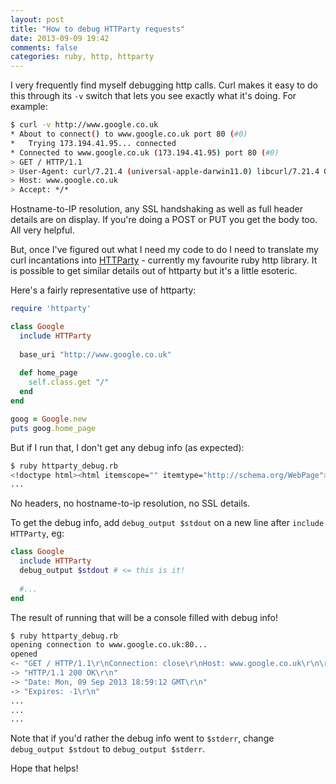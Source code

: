 ```yaml
---
layout: post
title: "How to debug HTTParty requests"
date: 2013-09-09 19:42
comments: false
categories: ruby, http, httparty
---
```


I very frequently find myself debugging http calls. Curl makes it easy to do this through its `-v` switch that lets you see exactly what it's doing. For example:

```sh
$ curl -v http://www.google.co.uk
* About to connect() to www.google.co.uk port 80 (#0)
*   Trying 173.194.41.95... connected
* Connected to www.google.co.uk (173.194.41.95) port 80 (#0)
> GET / HTTP/1.1
> User-Agent: curl/7.21.4 (universal-apple-darwin11.0) libcurl/7.21.4 OpenSSL/0.9.8x zlib/1.2.5
> Host: www.google.co.uk
> Accept: */*

```

Hostname-to-IP resolution, any SSL handshaking as well as full header details are on display. If you're doing a
POST or PUT you get the body too. All very helpful.

But, once I've figured out what I need my code to do I need to translate my curl incantations into [HTTParty](http://johnnunemaker.com/httparty/) - currently my favourite ruby http library. It is possible to get
similar details out of httparty but it's a little esoteric.

Here's a fairly representative use of httparty:

```ruby
require 'httparty'

class Google
  include HTTParty
  
  base_uri "http://www.google.co.uk"
  
  def home_page
    self.class.get "/"
  end
end

goog = Google.new
puts goog.home_page
```

But if I run that, I don't get any debug info (as expected):

```sh
$ ruby httparty_debug.rb 
<!doctype html><html itemscope="" itemtype="http://schema.org/WebPage"><head><meta ...
...
```

No headers, no hostname-to-ip resolution, no SSL details.

To get the debug info, add `debug_output $stdout` on a new line after `include HTTParty`, eg:

```ruby
class Google
  include HTTParty
  debug_output $stdout # <= this is it!
  
  #...
end
```

The result of running that will be a console filled with debug info!

```sh
$ ruby httparty_debug.rb 
opening connection to www.google.co.uk:80...
opened
<- "GET / HTTP/1.1\r\nConnection: close\r\nHost: www.google.co.uk\r\n\r\n"
-> "HTTP/1.1 200 OK\r\n"
-> "Date: Mon, 09 Sep 2013 18:59:12 GMT\r\n"
-> "Expires: -1\r\n"
...
...
...
```

Note that if you'd rather the debug info went to `$stderr`, change `debug_output $stdout` to `debug_output $stderr`.

Hope that helps!

